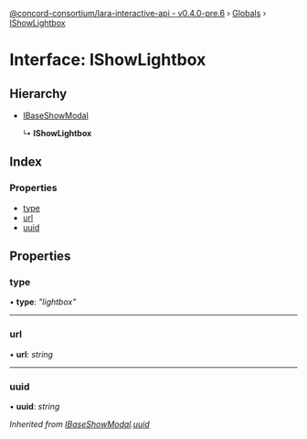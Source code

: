 [@concord-consortium/lara-interactive-api - v0.4.0-pre.6](../README.md) › [Globals](../globals.md) › [IShowLightbox](ishowlightbox.md)

# Interface: IShowLightbox

## Hierarchy

* [IBaseShowModal](ibaseshowmodal.md)

  ↳ **IShowLightbox**

## Index

### Properties

* [type](ishowlightbox.md#type)
* [url](ishowlightbox.md#url)
* [uuid](ishowlightbox.md#uuid)

## Properties

###  type

• **type**: *"lightbox"*

___

###  url

• **url**: *string*

___

###  uuid

• **uuid**: *string*

*Inherited from [IBaseShowModal](ibaseshowmodal.md).[uuid](ibaseshowmodal.md#uuid)*
